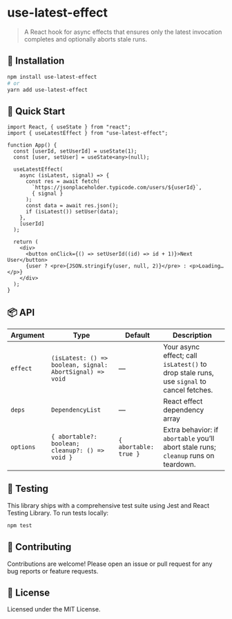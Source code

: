 # use-latest-effect

> A React hook for async effects that ensures only the latest invocation completes and optionally aborts stale runs.

## 🧩 Installation

```bash
npm install use-latest-effect
# or
yarn add use-latest-effect
```

## 🚀 Quick Start

```tsx
import React, { useState } from "react";
import { useLatestEffect } from "use-latest-effect";

function App() {
  const [userId, setUserId] = useState(1);
  const [user, setUser] = useState<any>(null);

  useLatestEffect(
    async (isLatest, signal) => {
      const res = await fetch(
        `https://jsonplaceholder.typicode.com/users/${userId}`,
        { signal }
      );
      const data = await res.json();
      if (isLatest()) setUser(data);
    },
    [userId]
  );

  return (
    <div>
      <button onClick={() => setUserId((id) => id + 1)}>Next User</button>
      {user ? <pre>{JSON.stringify(user, null, 2)}</pre> : <p>Loading…</p>}
    </div>
  );
}
```

## 📦 API

| Argument  | Type                                                     | Default               | Description                                                                              |
| --------- | -------------------------------------------------------- | --------------------- | ---------------------------------------------------------------------------------------- |
| `effect`  | `(isLatest: () => boolean, signal: AbortSignal) => void` | —                     | Your async effect; call `isLatest()` to drop stale runs, use `signal` to cancel fetches. |
| `deps`    | `DependencyList`                                         | —                     | React effect dependency array                                                            |
| `options` | `{ abortable?: boolean; cleanup?: () => void }`          | `{ abortable: true }` | Extra behavior: if `abortable` you’ll abort stale runs; `cleanup` runs on teardown.      |

## 🔧 Testing

This library ships with a comprehensive test suite using Jest and React Testing Library. To run tests locally:

```bash
npm test
```

## 🤝 Contributing

Contributions are welcome! Please open an issue or pull request for any bug reports or feature requests.

## 📄 License

Licensed under the MIT License.
